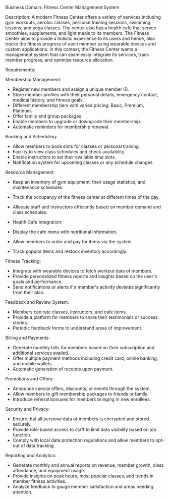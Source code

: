 Business Domain: Fitness Center Management System

Description:
A modern Fitness Center offers a variety of services including gym workouts, aerobic classes, personal training
sessions, swimming lessons, and yoga classes. The center also has a health cafe that serves smoothies, supplements, and
light meals to its members. The Fitness Center aims to provide a holistic experience to its users and hence, also tracks
the fitness progress of each member using wearable devices and custom applications. In this context, the Fitness Center
wants a management system that can seamlessly integrate its services, track member progress, and optimize resource
allocation.

Requirements:

Membership Management:
- Register new members and assign a unique member ID.
- Store member profiles with their personal details, emergency contact, medical history, and fitness goals.
- Different membership tiers with varied pricing: Basic, Premium, Platinum.
- Offer family and group packages.
- Enable members to upgrade or downgrade their membership.
- Automatic reminders for membership renewal.

Booking and Scheduling:
- Allow members to book slots for classes or personal training.
- Facility to view class schedules and check availability.
- Enable instructors to set their available time slots.
- Notification system for upcoming classes or any schedule changes.

Resource Management:
- Keep an inventory of gym equipment, their usage statistics, and maintenance schedules.
- Track the occupancy of the fitness center at different times of the day.
- Allocate staff and instructors efficiently based on member demand and class schedules.

- Health Cafe Integration:
- Display the cafe menu with nutritional information.
- Allow members to order and pay for items via the system.
- Track popular items and restock inventory accordingly.

Fitness Tracking:
- Integrate with wearable devices to fetch workout data of members.
- Provide personalized fitness reports and insights based on the user's goals and performance.
- Send notifications or alerts if a member's activity deviates significantly from their plan.

Feedback and Review System:
- Members can rate classes, instructors, and cafe items.
- Provide a platform for members to share their testimonials or success stories.
- Periodic feedback forms to understand areas of improvement.

Billing and Payments:
- Generate monthly bills for members based on their subscription and additional services availed.
- Offer multiple payment methods including credit card, online banking, and mobile wallets.
- Automatic generation of receipts upon payment.

Promotions and Offers:
- Announce special offers, discounts, or events through the system.
- Allow members to gift membership packages to friends or family.
- Introduce referral bonuses for members bringing in new enrollees.

Security and Privacy:
- Ensure that all personal data of members is encrypted and stored securely.
- Provide role-based access to staff to limit data visibility based on job function.
- Comply with local data protection regulations and allow members to opt-out of data tracking.

Reporting and Analytics:
- Generate monthly and annual reports on revenue, member growth, class attendance, and equipment usage.
- Provide insights on peak hours, most popular classes, and trends in member fitness activities.
- Analyze feedback to gauge member satisfaction and areas needing attention.